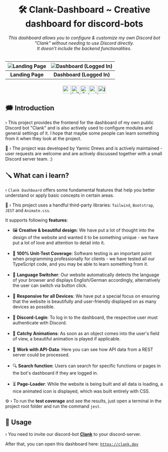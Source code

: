 <h1 align="center">
     🛠️ Clank-Dashboard ~ Creative dashboard for discord-bots
</h1>

<p align="center">
  <i align="center">This dashboard allows you to configure & customize my own Discord bot "Clank" without needing to use Discord directly. <br />It doesn't include the backend functionalities.</i>
  <br /><br />

| ![Landing Page](https://i.imgur.com/xYCoqv5.png) | ![Dashboard (Logged In)](https://i.imgur.com/O5DPJkI.png) |
|:------------------------------------------------:|:---------------------------------------------------------:|
|                 **Landing Page**                 |                 **Dashboard (Logged In)**                 |

<h4 align="center">
  <a href="https://angular.dev">
    <img src="https://img.shields.io/badge/Angular-20.1.0-27ae60?style=for-the-badge" alt="angular version" style="height: 25px;">
  </a>
  <a href="https://tailwindcss.com">
    <img src="https://img.shields.io/badge/Tailwind-3.4.17-27ae60?style=for-the-badge" alt="tailwind version" style="height: 25px;">
  </a>
   <a href="https://discord.gg/bl4cklist">
    <img src="https://img.shields.io/discord/616655040614236160?style=for-the-badge&logo=discord&label=Discord&color=%237289da" alt="discord server" style="height: 25px;">
  </a>
  <a href="https://animate.style">
    <img src="https://img.shields.io/badge/Animate.css-4.1.1-27ae60?style=for-the-badge" alt="animate.css version" style="height: 25px;">
  </a>
  <a href="https://jestjs.io/">
    <img src="https://img.shields.io/badge/JEST-29.7.0-27ae60?style=for-the-badge" alt="jest version" style="height: 25px;">
  </a>
  <br>
</h4>

## 🗯️ Introduction
› This project provides the frontend for the dashboard of my own public Discord bot "Clank" and is also actively used to configure modules and general settings of it. I hope that maybe some people can learn something from it when they look at the project.

💝 › The project was developed by Yannic Drews and is actively maintained - user requests are welcome and are actively discussed together with a small Discord server team. :)

## 🪛 What can i learn?
› `Clank Dashboard` offers some fundamental features that help you better understand or apply basic concepts in certain areas.
<br />

📢 › This project uses a handful third-party libraries: `Tailwind`, `Bootstrap`, `JEST` and `Animate.css`.

It supports following <strong>features</strong>:
<ul> 
  <li>🖼️ <strong>Creative & beautiful design</strong>: We have put a lot of thought into the design of the website and wanted it to be something unique - we have put a lot of love and attention to detail into it.</li>
  <br /> 
  <li>💚 <strong>100% Unit-Test Coverage</strong>: Software testing is an important point when programming professionally for clients - we have tested all our TypeScript code, and you may be able to learn something from it.</li> 
  <br /> 
  <li>🚩 <strong>Language Switcher</strong>: Our website automatically detects the language of your browser and displays English/German accordingly, alternatively the user can switch via button click.</li> 
  <br /> 
  <li>📱 <strong>Responsive for all Devices</strong>: We have put a special focus on ensuring that the website is beautifully and user-friendly displayed on as many devices as possible.</li> 
  <br /> 
  <li>👥 <strong>Discord-Login</strong>: To log in to the dashboard, the respective user must authenticate with Discord.</li>
  <br /> 
  <li>🎈 <strong>Catchy Animations</strong>: As soon as an object comes into the user's field of view, a beautiful animation is played if applicable.</li> 
  <br /> 
  <li>🔺 <strong>Work with API-Data</strong>: Here you can see how API data from a REST server could be processed.</li>
  <br /> 
  <li>🔍 <strong>Search function</strong>: Users can search for specific functions or pages in the bot's dashboard if they are logged in.</li> 
  <br /> 
  <li>⏳ <strong>Page-Loader</strong>: While the website is being built and all data is loading, a nice animated icon is displayed, which was built entirely with CSS.</li> 
</ul>

⚙️ › To run the <strong>test coverage</strong> and see the results, just open a terminal in the project root folder and run the command `jest`.

## 🔨 Usage
› You need to invite our discord-bot <a href="https://bl4cklist.de/invites/clank"><strong>Clank</strong></a> to your discord-server.

After that, you can open this dashboard here: <code>https://clank.dev</code>
